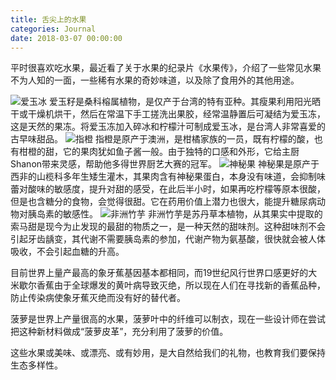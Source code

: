 ```yaml
---
title: 舌尖上的水果
categories: Journal
date: 2018-03-07 00:00:00
---
```


平时很喜欢吃水果，最近看了关于水果的纪录片《水果传》，介绍了一些常见水果不为人知的一面，一些稀有水果的奇妙味道，以及除了食用外的其他用途。

![爱玉冰](https://img3.doubanio.com/lpic/s9118702.jpg)
爱玉籽是桑科榕属植物，是仅产于台湾的特有亚种。其瘦果利用阳光晒干或干燥机烘干，然后在常温下手工搓洗出果胶，经常温静置后可凝结为爱玉冻，这是天然的果冻。将爱玉冻加入碎冰和柠檬汁可制成爱玉冰，是台湾人非常喜爱的古早味甜品。
![指橙](http://5b0988e595225.cdn.sohucs.com/images/20180129/9e9384440b1246cfb0704234b56c9cdb.gif)
指橙是原产于澳洲，是柑橘家族的一员，既有柠檬的酸，也有柑橙的甜，它的果肉犹如鱼子酱一般。由于独特的口感和外形，它给主厨Shanon带来灵感，帮助他多得世界厨艺大赛的冠军。
![神秘果](http://www.qnong.com.cn/uploadfile/2016/0329/20160329073859433.jpg)
神秘果是原产于西非的山榄科多年生矮生灌木，其果肉含有神秘果蛋白，本身没有味道，会抑制味蕾对酸味的敏感度，提升对甜的感受，在此后半小时，如果再吃柠檬等原本很酸，但是也含糖分的食物，会觉得很甜。它在药用价值上潜力也很大，能提升糖尿病动物对胰岛素的敏感性。
![非洲竹芋](http://5b0988e595225.cdn.sohucs.com/images/20180129/42e118d11ac34aef83005165abb76c8f.gif)
非洲竹芋是苏丹草本植物，从其果实中提取的索马甜是现今为止发现的最甜的物质之一，是一种天然的甜味剂。这种甜味剂不会引起牙齿龋变，其代谢不需要胰岛素的参加，代谢产物为氨基酸，很快就会被人体吸收，不会引起血糖的升高。

目前世界上量产最高的象牙蕉基因基本都相同，而19世纪风行世界口感更好的大米歇尔香蕉由于全球爆发的黄叶病导致灭绝，所以现在人们在寻找新的香蕉品种，防止传染病使象牙蕉灭绝而没有好的替代者。

菠萝是世界上产量很高的水果，菠萝叶中的纤维可以制衣，现在一些设计师在尝试把这种新材料做成“菠萝皮革”，充分利用了菠萝的价值。

这些水果或美味、或漂亮、或有妙用，是大自然给我们的礼物，也教育我们要保持生态多样性。



